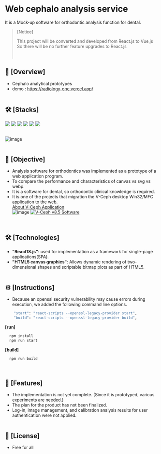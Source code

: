 # Web cephalo analysis service
 It is a Mock-up software for orthodontic analysis function for dental.

> [Notice]<br/>
>
> This project will be converted and developed from React.js to Vue.js<br/>
> So there will be no further feature upgrades to React.js<br/>
<br/><br/>

## 📢 [Overview] 
- Cephalo analytical prototypes
- demo : https://radiology-one.vercel.app/
<br/><br/>

## 🛠️ [Stacks]
<img src="https://img.shields.io/badge/React.js-%2320232a.svg?&logo=react&logoColor=%2361DAFB" /> <img src="https://img.shields.io/badge/Node.js-339933?logo=Node.js&logoColor=white" /> <img src="https://img.shields.io/badge/html5-%23E34F26.svg?&logo=html5&logoColor=white" /> <img src="https://img.shields.io/badge/css3-%231572B6.svg?&logo=css3&logoColor=white" /> <img src="https://img.shields.io/badge/JavaScript-F7DF1E?logo=javascript&logoColor=black" /> <img src="https://img.shields.io/badge/Vercel-000000?logo=Vercel&logoColor=white" />
<br/><br/>
  
![image](https://github.com/user-attachments/assets/2e240868-515a-4e1b-965d-1daa2d70ae71)
<br/><br/>

## 🚩 [Objective]
- Analysis software for orthodontics was implemented as a prototype of a web application program.
- To compare the performance and characteristics of canvas vs svg vs webp.
- It is a software for dental, so orthodontic clinical knowledge is required.
- It is one of the projects that migration the V-Ceph desktop Win32/MFC application to the web.<br/>
[About V-Ceph Application](https://software.denall.com/7522/product/product.do?cmd=product_detail&product_id=vceph)<br/>
![image](https://github.com/user-attachments/assets/297890f9-4e30-4d50-92e7-45b2ca533189)
[![V-Ceph v8.5 Software](https://img.youtube.com/vi/sYfT_KT9D3k/0.jpg)](https://youtu.be/sYfT_KT9D3k?t=0s)
<br/>

## 🛠️ [Technologies]
- **"React18.js"**: used for implementation as a framework for single-page applications(SPA).
- **"HTML5 canvas graphics"**: Allows dynamic rendering of two-dimensional shapes and scriptable bitmap plots as part of HTML5.
<br/><br/>

## ⚙️ [Instructions]
 - Because an openssl security vulnerability may cause errors during execution, we added the following command line options.
```bash
    "start": "react-scripts --openssl-legacy-provider start",
    "build": "react-scripts --openssl-legacy-provider build",
```

**[run]**
```bash
  npm install
  npm run start
```

**[build]**
```bash
  npm run build
```
<br/>

## 📌 [Features]
* The implementation is not yet complete. (Since it is prototyped, various experiments are needed.)
* The plan for the product has not been finalized.
* Log-in, image management, and calibration analysis results for user authentication were not applied.
<br/><br/>

## 📝 [License]
- Free for all
<br/><br/>
